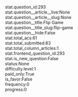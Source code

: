 stat.question_id:293  
stat.question__article__live:None  
stat.question__article__slug:None  
stat.question__title:Flip Game  
stat.question__title_slug:flip-game  
stat.question__hide:False  
stat.total_acs:61  
stat.total_submitted:83  
stat.total_column_articles:1  
stat.frontend_question_id:293  
stat.is_new_question:False  
status:None  
difficulty.level:1  
paid_only:True  
is_favor:False  
frequency:0  
progress:0  
